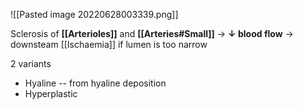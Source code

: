![[Pasted image 20220628003339.png]]

Sclerosis of **[[Arterioles]]** and **[[Arteries#Small]]** → **↓ blood flow** → downsteam [[Ischaemia]] if lumen is too narrow

2 variants
- Hyaline -- from hyaline deposition
- Hyperplastic 